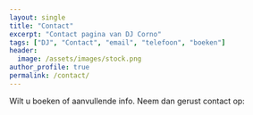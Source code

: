 ```yaml
---
layout: single
title: "Contact"
excerpt: "Contact pagina van DJ Corno"
tags: ["DJ", "Contact", "email", "telefoon", "boeken"]
header:
  image: /assets/images/stock.png
author_profile: true
permalink: /contact/
---
```


Wilt u boeken of aanvullende info. Neem dan gerust contact op: